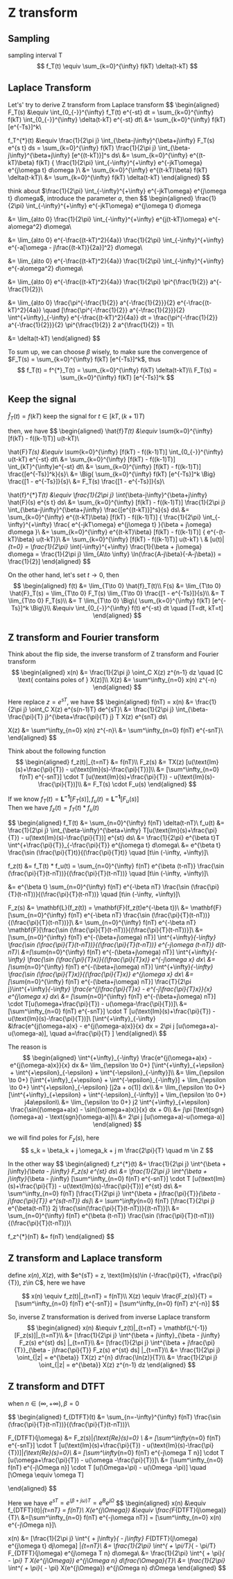 # Z transform

## Sampling
sampling interval T
$$
f_T(t) \equiv \sum_{k=0}^{\infty} f(kT) \delta(t-kT)
$$

## Laplace Transform
Let's' try to derive Z transform from Laplace transform
$$
\begin{aligned}
F_T(s) 
&\equiv \int_{0_{-}}^{\infty} f_T(t) e^{-st} dt = \sum_{k=0}^{\infty} f(kT) \int_{0_{-}}^{\infty} \delta(t-kT) e^{-st} dt\\
&= \sum_{k=0}^{\infty} f(kT) [e^{-Ts}]^k\\

f_T^{*}(t) 
&\equiv \frac{1}{2\pi j} \int_{\beta-j\infty}^{\beta+j\infty} F_T(s) e^{s t} ds
= \sum_{k=0}^{\infty} f(kT) \frac{1}{2\pi j} \int_{\beta-j\infty}^{\beta+j\infty} [e^{(t-kT)}]^s ds\\
&= \sum_{k=0}^{\infty} e^{(t-kT)\beta} f(kT) \{ \frac{1}{2\pi} \int_{-\infty}^{+\infty} e^{-jkT\omega} e^{j\omega t} d\omega \}\\
&= \sum_{k=0}^{\infty} e^{(t-kT)\beta} f(kT) \delta(t-kT)\\
&= \sum_{k=0}^{\infty} f(kT) \delta(t-kT)
\end{aligned}
$$

think about $\frac{1}{2\pi} \int_{-\infty}^{+\infty} e^{-jkT\omega} e^{j\omega t} d\omega$, introduce the parameter $a$, then
$$
\begin{aligned}
\frac{1}{2\pi} \int_{-\infty}^{+\infty} e^{-jkT\omega} e^{j\omega t} d\omega

&= \lim_{a\to 0} \frac{1}{2\pi} \int_{-\infty}^{+\infty} e^{j(t-kT)\omega}  e^{-a\omega^2} d\omega\\

&= \lim_{a\to 0} e^{-\frac{(t-kT)^2}{4a}}
\frac{1}{2\pi} \int_{-\infty}^{+\infty} e^{-a[\omega - j\frac{(t-kT)}{2a}]^2} d\omega\\

&= \lim_{a\to 0} e^{-\frac{(t-kT)^2}{4a}}
\frac{1}{2\pi} \int_{-\infty}^{+\infty} e^{-a\omega^2} d\omega\\

&= \lim_{a\to 0} e^{-\frac{(t-kT)^2}{4a}}
\frac{1}{2\pi} \pi^{\frac{1}{2}} a^{-\frac{1}{2}}\\

&= \lim_{a\to 0} \frac{\pi^{-\frac{1}{2}} a^{-\frac{1}{2}}}{2} e^{-\frac{(t-kT)^2}{4a}} 
\quad 
[\frac{\pi^{-\frac{1}{2}} a^{-\frac{1}{2}}}{2} \int^{+\infty}_{-\infty} e^{-\frac{(t-kT)^2}{4a}} dt
= \frac{\pi^{-\frac{1}{2}} a^{-\frac{1}{2}}}{2} \pi^{\frac{1}{2}} 2 a^{\frac{1}{2}} = 1]\\

&= \delta(t-kT)
\end{aligned}
$$

To sum up, we can choose $\beta$ wisely, to make sure the convergence of  $F_T(s) = \sum_{k=0}^{\infty} f(kT) [e^{-Ts}]^k$, thus
$$
f_T(t) = f^{*}_T(t) = \sum_{k=0}^{\infty} f(kT) \delta(t-kT)\\
F_T(s) = \sum_{k=0}^{\infty} f(kT) [e^{-Ts}]^k
$$

<div STYLE="page-break-after: always;"></div>

## Keep the signal

$\hat{f}_T(t)=f(kT)$ keep the signal for $t \in [kT, (k+1)T)$

then, we have
$$
\begin{aligned}
\hat{f}_T(t) &\equiv \sum_{k=0}^{\infty} [f(kT) - f((k-1)T)] u(t-kT)\\

\hat{F}_T(s) &\equiv \sum_{k=0}^{\infty} [f(kT) - f((k-1)T)] \int_{0_{-}}^{\infty} u(t-kT) e^{-st} dt\\
&= \sum_{k=0}^{\infty} [f(kT) - f((k-1)T)] \int_{kT}^{\infty}e^{-st} dt\\
&= \sum_{k=0}^{\infty} [f(kT) - f((k-1)T)] \frac{[e^{-Ts}]^k}{s}\\
&= \Big\{ \sum_{k=0}^{\infty} f(kT) [e^{-Ts}]^k \Big\} \frac{[1 - e^{-Ts}]}{s}\\
&= F_T(s) \frac{[1 - e^{-Ts}]}{s}\\

\hat{f}^{*}_T(t) &\equiv \frac{1}{2\pi j} \int_{\beta-j\infty}^{\beta+j\infty} \hat{F}(s) e^{s t} ds\\
&= \sum_{k=0}^{\infty} [f(kT) - f((k-1)T)] \frac{1}{2\pi j} \int_{\beta-j\infty}^{\beta+j\infty} \frac{[e^{(t-kT)}]^s}{s} ds\\
&= \sum_{k=0}^{\infty} e^{(t-kT)\beta} [f(kT) - f((k-1)T)] \{ \frac{1}{2\pi} \int_{-\infty}^{+\infty} \frac{ e^{-jkT\omega} e^{j\omega t} }{\beta + j\omega} d\omega \}\\
&= \sum_{k=0}^{\infty} e^{(t-kT)\beta} [f(kT) - f((k-1)T)] \{ e^{-(t-kT)\beta} u(t-kT)\}\\
&= \sum_{k=0}^{\infty} [f(kT) - f((k-1)T)] u(t-kT) \\
& [u(t)|_{t=0} = \frac{1}{2\pi} \int_{-\infty}^{+\infty} \frac{1}{\beta + j\omega} d\omega = \frac{1}{2\pi j} \lim_{A\to \infty} \ln(\frac{A-j\beta}{-A-j\beta}) = \frac{1}{2}]
\end{aligned}
$$

On the other hand, let's set $t\to 0$, then
$$
\begin{aligned}
f(t) &= \lim_{T\to 0} \hat{f}_T(t)\\
F(s) &= \lim_{T\to 0} \hat{F}_T(s)
= \lim_{T\to 0} F_T(s) \lim_{T\to 0} \frac{[1 - e^{-Ts}]}{s}\\
&= T \lim_{T\to 0} F_T(s)\\
&= T \lim_{T\to 0} \Big\{ \sum_{k=0}^{\infty} f(kT) [e^{-Ts}]^k \Big\}\\
&\equiv \int_{0_{-}}^{\infty} f(t) e^{-st} dt \quad [T=dt, kT=t]
\end{aligned}
$$

<div STYLE="page-break-after: always;"></div>

## Z transform and Fourier transform 

Think about the flip side, the inverse transform of  Z transform and Fourier transform
$$
\begin{aligned}
x(n) &= \frac{1}{2\pi j} \oint_C X(z) z^{n-1} dz \quad [C \text{ contains poles of } X(z)]\\
X(z) &= \sum^\infty_{n=0} x(n) z^{-n}
\end{aligned}
$$

Here replace $z = e^{sT}$, we have
$$
\begin{aligned}
f(nT) = x(n) &= \frac{1}{2\pi j} \oint_C X(z) e^{s(n-1)T} de^{sT}\\
&= \frac{1}{2\pi j} \int_{\beta-\frac{\pi}{T} j}^{\beta+\frac{\pi}{T} j} T X(z) e^{snT} ds\\

X(z) &= \sum^\infty_{n=0} x(n) z^{-n}\\
&= \sum^\infty_{n=0} f(nT) e^{-snT}\\
\end{aligned}
$$

Think about the following function
$$
\begin{aligned}
f_z(t)|_{t=nT} &= f(nT)\\
F_z(s) &= TX(z) [u(\text{Im}(s)+\frac{\pi}{T}) - u(\text{Im}(s)-\frac{\pi}{T})]\\
&= [\sum^\infty_{n=0} f(nT) e^{-snT}] \cdot T [u(\text{Im}(s)+\frac{\pi}{T}) - u(\text{Im}(s)-\frac{\pi}{T})]\\
&= F_T(s) \cdot F_u(s)
\end{aligned}
$$

If we know $f_T(t) = \mathbf{L^{-1}}[F_T(s)], f_u(t) = \mathbf{L^{-1}}[F_u(s)]$\
Then we have $f_z(t) = f_T(t) * f_u(t)$

$$
\begin{aligned}
f_T(t) &= \sum_{n=0}^{\infty} f(nT) \delta(t-nT)\\
f_u(t) &= \frac{1}{2\pi j} \int_{\beta-\infty}^{\beta+\infty} T[u(\text{Im}(s)+\frac{\pi}{T}) - u(\text{Im}(s)-\frac{\pi}{T})]  e^{st} ds\\
&= \frac{1}{2\pi} e^{\beta t}T \int^{+\frac{\pi}{T}}_{-\frac{\pi}{T}} e^{j\omega t} d\omega\\
&= e^{\beta t} \frac{\sin (\frac{\pi}{T}t)}{(\frac{\pi}{T}t)} \quad [t\in (-\infty, +\infty)]\\

f_z(t) &= f_T(t) * f_u(t) = \sum_{n=0}^{\infty} f(nT) e^{\beta (t-nT)} \frac{\sin (\frac{\pi}{T}(t-nT))}{(\frac{\pi}{T}(t-nT))} \quad [t\in (-\infty, +\infty)]\\

&= e^{\beta t} \sum_{n=0}^{\infty} f(nT) e^{-\beta nT} \frac{\sin (\frac{\pi}{T}(t-nT))}{(\frac{\pi}{T}(t-nT))} \quad [t\in (-\infty, +\infty)]\\

F_z(s) &= \mathbf{L}(f_z(t)) = \mathbf{F}(f_z(t)e^{-\beta t})\\
&= \mathbf{F}[\sum_{n=0}^{\infty} f(nT) e^{-\beta nT} \frac{\sin (\frac{\pi}{T}(t-nT))}{(\frac{\pi}{T}(t-nT))}]\\
&= \sum_{n=0}^{\infty} f(nT) e^{-\beta nT} \mathbf{F}[\frac{\sin (\frac{\pi}{T}(t-nT))}{(\frac{\pi}{T}(t-nT))}]\\
&=[\sum_{n=0}^{\infty} f(nT) e^{-(\beta+j\omega) nT}]
\int^{+\infty}_{-\infty} \frac{\sin (\frac{\pi}{T}(t-nT))}{(\frac{\pi}{T}(t-nT))} e^{-j\omega (t-nT)} d(t-nT)\\
&=[\sum_{n=0}^{\infty} f(nT) e^{-(\beta+j\omega) nT}]
\int^{+\infty}_{-\infty} \frac{\sin (\frac{\pi}{T}x)}{(\frac{\pi}{T}x)} e^{-j\omega x} dx\\
&=[\sum_{n=0}^{\infty} f(nT) e^{-(\beta+j\omega) nT}]
\int^{+\infty}_{-\infty} \frac{\sin (\frac{\pi}{T}x)}{(\frac{\pi}{T}x)} e^{j\omega x} dx\\
&=[\sum_{n=0}^{\infty} f(nT) e^{-(\beta+j\omega) nT}]
\frac{T}{2\pi j}\int^{+\infty}_{-\infty} \frac{e^{j\frac{\pi}{T}x} - e^{-j\frac{\pi}{T}x}}{x} e^{j\omega x} dx\\
&= [\sum_{n=0}^{\infty} f(nT) e^{-(\beta+j\omega) nT}] \cdot
T[u(\omega+\frac{\pi}{T}) - u(\omega-\frac{\pi}{T})]\\
&= [\sum^\infty_{n=0} f(nT) e^{-snT}] \cdot T [u(\text{Im}(s)+\frac{\pi}{T}) - u(\text{Im}(s)-\frac{\pi}{T})]\\
[\int^{+\infty}_{-\infty} &\frac{e^{j(\omega+a)x} - e^{j(\omega-a)x}}{x} dx = 2\pi j [u(\omega+a)-u(\omega-a)], \quad a=\frac{\pi}{T} ]
\end{aligned}\\
$$

The reason is
$$
\begin{aligned}
\int^{+\infty}_{-\infty} \frac{e^{j(\omega+a)x} - e^{j(\omega-a)x}}{x} dx
&= \lim_{\epsilon \to 0+} [\int^{+\infty}_{+\epsilon} + \int^{+\epsilon}_{-\epsilon} + \int^{-\epsilon}_{-\infty}]\\
&= \lim_{\epsilon \to 0+} [\int^{+\infty}_{+\epsilon} + \int^{-\epsilon}_{-\infty}] + \lim_{\epsilon \to 0+} \int^{+\epsilon}_{-\epsilon} [j2a + o(1)] dx\\
&= \lim_{\epsilon \to 0+} [\int^{+\infty}_{+\epsilon} + \int^{-\epsilon}_{-\infty}] + \lim_{\epsilon \to 0+} j4a\epsilon\\
&= \lim_{\epsilon \to 0+} j2 \int^{+\infty}_{+\epsilon} \frac{\sin((\omega+a)x) - \sin((\omega+a)x)}{x} dx + 0\\
&= j\pi [\text{sgn}(\omega+a) - \text{sgn}(\omega-a)]\\
&= 2\pi j [u(\omega+a)-u(\omega-a)]
\end{aligned}
$$


we will find poles for $F_z(s)$, here
$$
s_k = \beta_k + j \omega_k + j m \frac{2\pi}{T} \quad m \in Z
$$

In the other way
$$
\begin{aligned}
f_z^{*}(t) &= \frac{1}{2\pi j} \int^{\beta + j\infty}_{\beta - j\infty} F_z(s) e^{st} ds\\
&= \frac{1}{2\pi j} \int^{\beta + j\infty}_{\beta - j\infty} 
[\sum^\infty_{n=0} f(nT) e^{-snT}] \cdot T [u(\text{Im}(s)+\frac{\pi}{T}) - u(\text{Im}(s)-\frac{\pi}{T})] e^{st} ds\\
&= \sum^\infty_{n=0} f(nT) [\frac{T}{2\pi j} \int^{\beta + j\frac{\pi}{T}}_{\beta - j\frac{\pi}{T}} e^{s(t-nT)} ds]\\
&= \sum^\infty_{n=0} f(nT) [\frac{T}{2\pi j} e^{\beta(t-nT)} 2j \frac{\sin(\frac{\pi}{T}(t-nT))}{(t-nT)}]\\
&= \sum_{n=0}^{\infty} f(nT) e^{\beta (t-nT)} \frac{\sin (\frac{\pi}{T}(t-nT))}{(\frac{\pi}{T}(t-nT))}\\

f_z^{*}(nT) &= f(nT)
\end{aligned}
$$

<div STYLE="page-break-after: always;"></div>

## Z transform and Laplace transform

define $x(n), X(z)$, with $e^{sT} = z, \text{Im}(s)\in (-\frac{\pi}{T}, +\frac{\pi}{T}), z\in C$, here we have

$$
x(n) \equiv f_z(t)|_{t=nT} = f(nT)\\
X(z) \equiv \frac{F_z(s)}{T} =[\sum^\infty_{n=0} f(nT) e^{-snT}] = [\sum^\infty_{n=0} f(nT) z^{-n}]
$$

So, inverse Z transformation is derived from inverse Laplace transform
$$
\begin{aligned}
x(n) &\equiv f_z(t)|_{t=nT} = \mathbf{L^{-1}}[F_z(s)]|_{t=nT}\\
&= [\frac{1}{2\pi j} \int^{\beta + j\infty}_{\beta - j\infty} F_z(s) e^{st} ds] |_{t=nT}\\
&= [\frac{1}{2\pi j} \int^{\beta + j\frac{\pi}{T}}_{\beta - j\frac{\pi}{T}} F_z(s) e^{st} ds] |_{t=nT}\\
&= \frac{1}{2\pi j} \oint_{|z| = e^{\beta}} TX(z) z^{n} d\frac{\ln(z)}{T}\\
&= \frac{1}{2\pi j} \oint_{|z| = e^{\beta}} X(z) z^{n-1} dz
\end{aligned}
$$

<div STYLE="page-break-after: always;"></div>

## Z transform and DTFT

when $n \in (\infty, +\infty), \beta = 0$

$$
\begin{aligned}
f_{DTFT}(t) &= \sum_{n=-\infty}^{\infty} f(nT) \frac{\sin (\frac{\pi}{T}(t-nT))}{(\frac{\pi}{T}(t-nT))}\\

F_{DTFT}(j\omega) &= F_z(s)|_{\text{Re}(s)=0} \\
&= [\sum^\infty_{n=0} f(nT) e^{-snT}] \cdot T [u(\text{Im}(s)+\frac{\pi}{T}) - u(\text{Im}(s)-\frac{\pi}{T})]|_{\text{Re}(s)=0}\\
&= [\sum^\infty_{n=0} f(nT) e^{-j\omega T n}] \cdot T [u(\omega+\frac{\pi}{T}) - u(\omega -\frac{\pi}{T})]\\
&= [\sum^\infty_{n=0} f(nT) e^{-j\Omega n}] \cdot T [u(\Omega+\pi) - u(\Omega -\pi)] \quad [\Omega \equiv \omega T]

\end{aligned}
$$

Here we have $e^{sT} = e^{(\beta + j\omega)T} = e^{B} e^{j\Omega}$
$$
\begin{aligned}
x(n) &\equiv f_{DTFT}(t)|_{t=nT} = f(nT)\\
X(e^{j\Omega}) &\equiv \frac{F_{DTFT}(j\omega)}{T}\\
&=[\sum^\infty_{n=0} f(nT) e^{-j\omega nT}] = [\sum^\infty_{n=0} x(n) e^{-j\Omega n}]\\

x(n) &= [\frac{1}{2\pi j} \int^{ + j\infty}_{ - j\infty} F_{DTFT}(j\omega) e^{j\omega t} dj\omega] |_{t=nT}\\
&= \frac{1}{2\pi} \int^{ + \pi/T}_{ - \pi/T} F_{DTFT}(j\omega) e^{j\omega T n} d\omega\\
&= \frac{1}{2\pi} \int^{ + \pi}_{ - \pi} T X(e^{j\Omega}) e^{j\Omega n} d\frac{\Omega}{T}\\
&= \frac{1}{2\pi} \int^{ + \pi}_{ - \pi} X(e^{j\Omega}) e^{j\Omega n} d\Omega
\end{aligned}
$$

